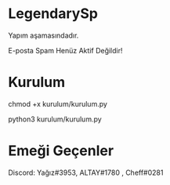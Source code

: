 # LegendarySp

Yapım aşamasındadır.

E-posta Spam Henüz Aktif Değildir!

# Kurulum
chmod +x kurulum/kurulum.py

python3 kurulum/kurulum.py

# Emeği Geçenler

Discord: Yağız#3953, ALTAY#1780 , Cheff#0281
